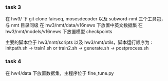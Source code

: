 ### task 3

在 hw3/ 下 git clone fairseq, mosesdecoder 以及 subword-nmt 三个工具包，与 nmt 目录同级
在 hw3/nmt/data/v16news 下放置中英文数据集
在 hw3/nmt/models/v16news 下放置模型 checkpoints

主要的脚本位于 hw3/nmt/scripts 以及 hw3/nmt/utils，脚本运行顺序为：
initpath.sh -> train1.sh or train2.sh -> generate.sh -> postprocess.sh

### task 4

在 hw4/data 下放置数据集，主程序位于 fine_tune.py